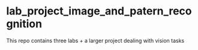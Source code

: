 # lab_project_image_and_patern_recognition

This repo contains three labs + a larger project dealing with vision tasks 
